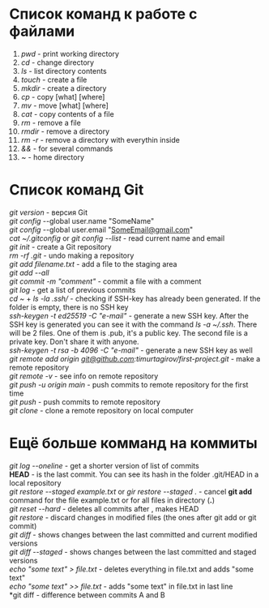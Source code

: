 # Список команд к работе с файлами

1) *pwd* - print working directory  
2) *cd* - change directory  
3) *ls* - list directory contents  
4) *touch* - create a file  
5) *mkdir* - create a directory  
6) *cp* - copy [what] [where] 
7) *mv* - move [what] [where]  
8) *cat* - copy contents of a file  
9) *rm* - remove a file  
10) *rmdir* - remove a directory  
11) *rm -r* - remove a directory with everythin inside
12) *&&* - for several commands
13) *~* - home directory


# Список команд Git
 *git version* - версия Git  
 *git config* --global user.name "SomeName"  
 *git config* --global user.email "SomeEmail@gmail.com"  
 *cat ~/.gitconfig* or *git config --list* - read current name and email  
 *git init* - create a Git repository  
 *rm -rf .git* - undo making a repository  
 *git add filename.txt* - add a file to the staging area  
 *git add --all*  
 *git commit -m "comment"* - commit a file with a comment  
 *git log* - get a list of previous commits  
 *cd ~* + *ls -la .ssh/* - checking if SSH-key has already been generated. If the folder is empty, there is no SSH key  
 *ssh-keygen -t ed25519 -C "e-mail"* - generate a new SSH key. After the SSH key is generated you can see it with the command *ls -a ~/.ssh*. There will be 2 files. One of them is .pub, it's a public key. The second file is a private key. Don't share it with anyone.  
 *ssh-keygen -t rsa -b 4096 -C "e-mail"* - generate a new SSH key as well  
 *git remote add origin git@github.com:timurtagirov/first-project.git* - make a remote repository  
 *git remote -v* - see info on remote repository  
 *git push -u origin main* - push commits to remote repository for the first time  
 *git push* - push commits to remote repository  
 *git clone* - clone a remote repository on local computer  

# Ещё больше комманд на коммиты  
 *git log --oneline* - get a shorter version of list of commits  
 **HEAD** - is the last commit. You can see its hash in the folder .git/HEAD in a local repository  
 *git restore --staged example.txt* or *gir restore --staged .* - cancel **git add** command for the file example.txt or for all files in directory (**.**)  
 *git reset --hard <commit hash>* - deletes all commits after <commit hash>, makes <commot hash> HEAD  
 *git restore <file>* - discard changes in modified files (the ones after git add or git commit)  
 *git diff* - shows changes between the last committed and current modified versions  
 *git diff --staged* - shows changes between the last committed and staged versions  
 *echo "some text" > file.txt* - deletes everything in file.txt and adds "some text"  
 *echo "some text" >> file.txt* - adds "some text" in file.txt in last line  
 *git diff <hash A> <hash B> - difference between commits A and B  

